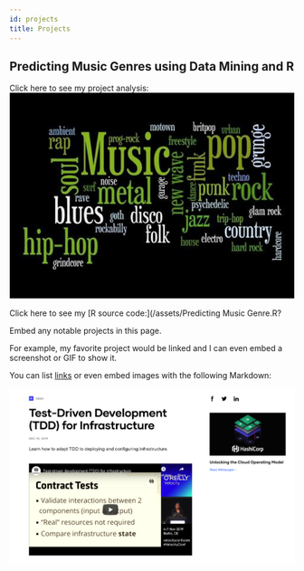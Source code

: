```yaml
---
id: projects
title: Projects
---
```


## Predicting Music Genres using Data Mining and R

Click here to see my project analysis: [![](./assets/Music_Photo.png)](./assets/KF_Project_Music_Genres.pdf)

Click here to see my [R source code:](/assets/Predicting Music Genre.R?







Embed any notable projects in this page.

For example, my favorite project would be linked and I can even embed
a screenshot or GIF to show it.

You can list [links](https://www.hashicorp.com/resources/test-driven-development-tdd-for-infrastructure)
or even embed images with the following Markdown:

![Add alternate text for image](./assets/rosemary.png)
